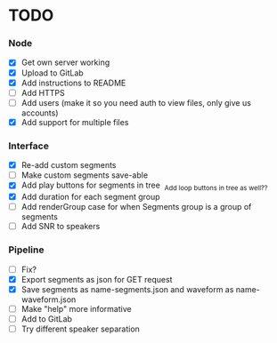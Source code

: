 # TODO


### Node
 - [x] Get own server working
 - [x] Upload to GitLab
 - [x] Add instructions to README
 - [ ] Add HTTPS
 - [ ] Add users (make it so you need auth to view files, only give us accounts)
 - [x] Add support for multiple files
### Interface
 - [x] Re-add custom segments
 - [ ] Make custom segments save-able
 - [x] Add play buttons for segments in tree  <sub>Add loop buttons in tree as well??</sub>
 - [x] Add duration for each segment group
 - [ ] Add renderGroup case for when Segments group is a group of segments
 - [ ] Add SNR to speakers
### Pipeline
 - [ ] Fix?
 - [x] Export segments as json for GET request
 - [x] Save segments as name-segments.json and waveform as name-waveform.json
 - [ ] Make "help" more informative
 - [ ] Add to GitLab
 - [ ] Try different speaker separation

